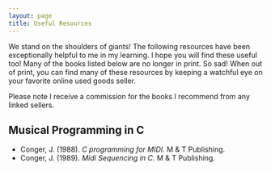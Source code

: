 ```yaml
---
layout: page
title: Useful Resources
---
```


We stand on the shoulders of giants! The following resources have been exceptionally helpful to me in my learning. I hope you will find these useful too! Many of the books listed below are no longer in print. So sad! When out of print, you can find many of these resources by keeping a watchful eye on your favorite online used goods seller.

<p class="message">
  Please note I receive a commission for the books I recommend from any linked sellers.
</p>

## Musical Programming in C
* Conger, J. (1988). *C programming for MIDI.* M &amp; T Publishing.
* Conger, J. (1989). *Midi Sequencing in C.* M &amp; T Publishing.
